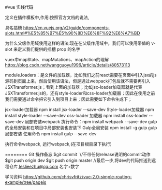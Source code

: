 #vue 实践代码

<slot></slot>定义在插件模板中,作用:按照官方文档的说法,

具名插槽
https://cn.vuejs.org/v2/guide/components-slots.html#%E5%85%B7%E5%90%8D%E6%8F%92%E6%A7%BD

<current-user>
  <template v-slot:default="slotProps">
    {{ slotProps.user.firstName }}
  </template>
</current-user>
为什么父级作用域使用这样的语法:现在在父级作用域中，我们可以使用带值的 v-slot 来定义我们提供的插槽 prop 的名字

vuex中mapState、mapMutations、mapAction的理解
https://blog.csdn.net/wangguoyu1996/article/details/80573113

module.loaders：是文件的加载器，比如我们之前react需要在页面中引入jsx的js源码到页面上来，然后使用该语法，但是通过webpack打包后就不需要再引入JSXTransformer.js；看到上面的加载器；比如jsx-loader加载器就是代表JSXTransformer.js的，还有style-loader和css-loader加载器；因此在使用之前我们需要通过命令把它引入到项目上来；因此需要如下命令生成下；

jsx-loader加载器 npm install jsx-loader --save-dev
Style-loader加载器 npm install style-loader --save-dev
css-loader 加载器 npm install css-loader --save-dev
局部安装webpack 执行命令：npm install webpack --save-dev
gulp的全局安装和在项目中局部安装也安装下
	Gulp全局安装 npm install -g gulp
	gulp局部安装 使用命令 npm install gulp --save-dev

执行命令webpack, 运行webpack,(在项目根目录下执行)

========
Git 操作备忘
$git commit `//不带任何release说明的commit动作 
$git push origin dev 
$git push origin master //最后一步,将dev的代码推送到远程仓库,leslieezhu@qq.com  名字+数字

学习资料
https://github.com/chrisvfritz/vue-2.0-simple-routing-example/tree/pagejs